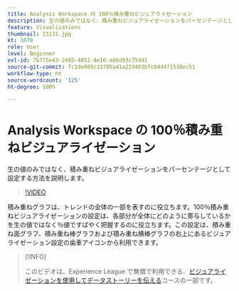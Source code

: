 ```yaml
---
title: Analysis Workspace の 100％積み重ねビジュアライゼーション
description: 生の値のみではなく、積み重ねビジュアライゼーションをパーセンテージとして設定する方法を説明します。
feature: Visualizations
thumbnail: 23131.jpg
kt: 1670
role: User
level: Beginner
exl-id: 7b775e43-2495-4851-8e16-ab6d93c75dd1
source-git-commit: fc1de005c13705a41a229403bfc0444f1538ec51
workflow-type: ht
source-wordcount: '125'
ht-degree: 100%

---
```


# Analysis Workspace の 100％積み重ねビジュアライゼーション

生の値のみではなく、積み重ねビジュアライゼーションをパーセンテージとして設定する方法を説明します。

>[!VIDEO](https://video.tv.adobe.com/v/23131/?quality=12&learn=on)

積み重ねグラフは、トレンドの全体の一部を表すのに役立ちます。100％積み重ねビジュアライゼーションの設定は、各部分が全体にどのように寄与しているかを生の値ではなく％値ですばやく把握するのに役立ちます。この設定は、積み重ね面グラフ、積み重ね棒グラフおよび積み重ね横棒グラフの右上にあるビジュアライゼーション設定の歯車アイコンから利用できます。

>[!INFO]
>
> このビデオは、Experience League で無償で利用できる、[ビジュアライゼーションを使用してデータストーリーを伝える](https://experienceleague.adobe.com/?recommended=Analytics-U-1-2021.1.visualizations&amp;lang=ja)コースの一部です。
